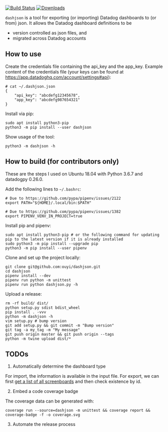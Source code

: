 [![Build Status](https://travis-ci.org/ouyi/dashjson.svg?branch=master)](https://travis-ci.org/ouyi/dashjson)
[![Downloads](https://www.pepy.tech/badge/dashjson)](https://www.pepy.tech/project/dashjson)

`dashjson` is a tool for exporting (or importing) Datadog dashboards to (or from) json. It allows the Datadog dashboard definitions to be

- version controlled as json files, and
- migrated across Datadog accounts

## How to use

Create the credentials file containing the api\_key and the app\_key. Example content of the credentials file (your keys can be found at https://app.datadoghq.com/account/settings#api):

    # cat ~/.dashjson.json
    {
        "api_key": "abcdefg12345678",
        "app_key": "abcdefg987654321"
    }

Install via pip:

    sudo apt install python3-pip
    python3 -m pip install --user dashjson

Show usage of the tool:

    python3 -m dashjson -h

## How to build (for contributors only)

These are the steps I used on Ubuntu 18.04 with Python 3.6.7 and datadogpy 0.26.0.

Add the following lines to `~/.bashrc`:

    # Due to https://github.com/pypa/pipenv/issues/2122
    export PATH="${HOME}/.local/bin:$PATH"

    # Due to https://github.com/pypa/pipenv/issues/1382
    export PIPENV_VENV_IN_PROJECT=true

Install pip and pipenv:

    sudo apt install python3-pip # or the following command for updating pip to the latest version if it is already installed
    sudo python3 -m pip install --upgrade pip
    python3 -m pip install --user pipenv

Clone and set up the project locally:

    git clone git@github.com:ouyi/dashjson.git
    cd dashjson
    pipenv install --dev
    pipenv run python -m unittest
    pipenv run python dashjson.py -h

Upload a release:

    rm -rf build/ dist/
    python setup.py sdist bdist_wheel
    pip install . -vvv
    python -m dashjson -h
    vim setup.py # bump version
    git add setup.py && git commit -m "Bump version"
    git tag -a my_tag -m "My message"
    git push origin master && git push origin --tags
    python -m twine upload dist/*

## TODOs

1. Automatically determine the dashboard type

For import, the information is available in the input file. For export, we can first [get a list of all screenboards](https://docs.datadoghq.com/api/?lang=python#get-all-screenboards) and then check existence by id.

2. Embed a code coverage badge

The coverage data can be generated with:

    coverage run --source=dashjson -m unittest && coverage report && coverage-badge -f -o coverage.svg

3. Automate the release process
